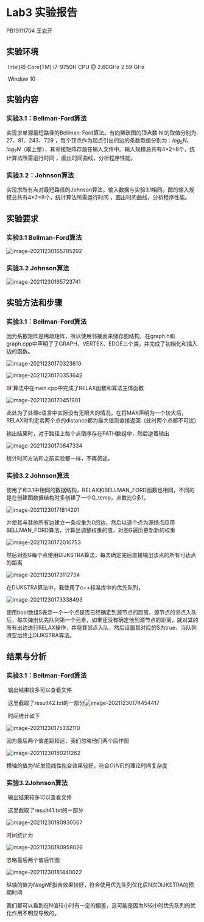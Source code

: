 # Lab3 实验报告

PB19111704 王岩开



## 实验环境

​	Intel(R) Core(TM) i7-9750H CPU @ 2.60GHz   2.59 GHz

​	Window 10

## 实验内容

### 实验3.1：Bellman-Ford算法

实现求单源最短路径的Bellman-Ford算法。有向稀疏图的顶点数 N 的取值分别为: 27、81、243、729 ，每个顶点作为起点引出的边的条数取值分别为：$log_5N$、$log_7N$（取上整），其邻接矩阵存放在输入文件中。输入规模总共有4\*2=8个，统计算法所需运行时间 ，画出时间曲线，分析程序性能。

### 实验3.2：Johnson算法

实现求所有点对最短路径的Johnson算法。输入数据与实验3.1相同。图的输入规模总共有4\*2=8个，统计算法所需运行时间 ，画出时间曲线，分析程序性能。



## 实验要求

### 实验3.1 Bellman-Ford算法

![image-20211230165705292](C:\Users\12198\AppData\Roaming\Typora\typora-user-images\image-20211230165705292.png)

### 实验3.2 Johnson算法

![image-20211230165723741](C:\Users\12198\AppData\Roaming\Typora\typora-user-images\image-20211230165723741.png)

## 实验方法和步骤

### 实验3.1：Bellman-Ford算法

​	因为系数矩阵是稀疏矩阵，所以使用邻接表来储存图结构，在graph.h和graph.cpp中声明了了GRAPH、VERTEX、EDGE三个类，并完成了初始化和插入边的函数。

![image-20211230170323610](C:\Users\12198\AppData\Roaming\Typora\typora-user-images\image-20211230170323610.png)

![image-20211230170353642](C:\Users\12198\AppData\Roaming\Typora\typora-user-images\image-20211230170353642.png)

BF算法中在main.cpp中完成了RELAX函数和算法主体函数

![image-20211230170451901](C:\Users\12198\AppData\Roaming\Typora\typora-user-images\image-20211230170451901.png)

此处为了处理c语言中实际没有无限大的情况，在将MAX声明为一个较大后，RELAX时判定若两个点的distance都为最大值则直接返回（此时两个点都不可达）

输出结果时，对于路径上每个点倒序存在PATH数组中，然后逆着输出

![image-20211230170847334](C:\Users\12198\AppData\Roaming\Typora\typora-user-images\image-20211230170847334.png)

统计时间方法和之前实验都一样，不再赘述。

### 实验3.2 Johnson算法

​	使用了和3.1中相同的数据结构，RELAX和BELLMAN_FORD函数也相同，不同的是在创建图数据结构时多创建了一个G_temp，点数比G多1，

![image-20211230171814201](C:\Users\12198\AppData\Roaming\Typora\typora-user-images\image-20211230171814201.png)

并使其与其他所有边建立一条权重为0的边，然后以这个点为源结点应用BELLMAN_FORD算法，计算出调整权重的值。对图G遍历更新新的权重

![image-20211230172010753](C:\Users\12198\AppData\Roaming\Typora\typora-user-images\image-20211230172010753.png)

然后对图G每个点使用DIJKSTRA算法，每次确定完后直接输出该点的所有可达点的距离

![image-20211230173112734](C:\Users\12198\AppData\Roaming\Typora\typora-user-images\image-20211230173112734.png)

在DIJKSTRA算法中，我使用了c++标准库中的优先队列，

![image-20211230173338493](C:\Users\12198\AppData\Roaming\Typora\typora-user-images\image-20211230173338493.png)

使用bool数组S表示一个一个点是否已经确定到源节点的距离，源节点的邻点入队后，每次弹出优先队列第一个元素，如果还没有确定他到源节点的距离，就对其的所有出边进行RELAX操作，并将其邻点入队，然后设置其对应的S为true，当队列清空后终止DIJKSTRA算法。

## 结果与分析

### 实验3.1：Bellman-Ford算法

​	输出结果较多可以查看文件

​	这里截取了result42.txt的一部分![image-20211230174454417](C:\Users\12198\AppData\Roaming\Typora\typora-user-images\image-20211230174454417.png)

​	时间统计如下

![image-20211230175332110](C:\Users\12198\AppData\Roaming\Typora\typora-user-images\image-20211230175332110.png)

因为最后两个值差距较远，我们忽略他们两个后作图

![image-20211230180211262](C:\Users\12198\AppData\Roaming\Typora\typora-user-images\image-20211230180211262.png)



横轴的值为$NE$发现线性拟合效果较好，符合$O(NE)$的理论时间复杂度

### 实验3.2Johnson算法

​	输出结果较多可以查看文件

​	这里截取了result41.txt的一部分

![image-20211230180930567](C:\Users\12198\AppData\Roaming\Typora\typora-user-images\image-20211230180930567.png)

时间统计为

![image-20211230180958026](C:\Users\12198\AppData\Roaming\Typora\typora-user-images\image-20211230180958026.png)

忽略最后两个值后作图

![image-20211230181440022](C:\Users\12198\AppData\Roaming\Typora\typora-user-images\image-20211230181440022.png)

纵轴的值为$NlogNE$拟合效果较好，符合使用优先队列优化后N次DIJKSTRA的预期时间

我们都可以看到在N值较小时有一定的偏差，这可能是因为N较小时优先队列的优化作用不明显导致的。
